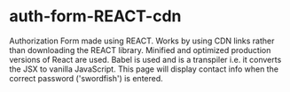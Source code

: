 # auth-form-REACT-cdn

Authorization Form made using REACT. Works by using CDN links rather than downloading the REACT library. 
        Minified and optimized production versions of React are used. Babel is used and is a transpiler i.e. it converts the JSX to vanilla JavaScript.
        This page will display contact info when the correct password ('swordfish') is entered. 
